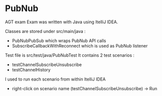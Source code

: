# PubNub
AGT exam
Exam was written with Java using ItelliJ IDEA.

Classes are stored under src/main/java :
  - PubNubPubSub which wraps PubNub API calls
  - SubscribeCallbackWithReconnect which is used as PubNub listener
  
Test file is src/test/java/PubNubTest
It contains 2 test scenarios :
  - testChannelSubscribeUnsubscribe
  - testChannelHistory
  
I used to run each scenario from within ItelliJ IDEA 
  - right-click on scenario name (testChannelSubscribeUnsubscribe) -> Run
